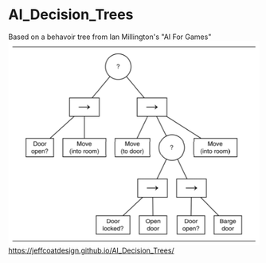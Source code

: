 # AI_Decision_Trees
Based on a behavoir tree from Ian Millington's "AI For Games"
![Behavior Tree](https://github.com/JeffcoatDesign/AI_Decision_Trees/blob/main/Tree.png)
https://jeffcoatdesign.github.io/AI_Decision_Trees/
